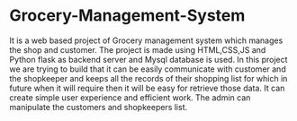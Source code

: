 # Grocery-Management-System
It is a web based project of Grocery management system which manages the shop and customer.
The project is made using HTML,CSS,JS and Python flask as backend server and Mysql database is used.
In this project we are trying to build that it can be easily communicate with customer and the shopkeeper and keeps all the records of their shopping list for which in future when it will require then it will be easy for retrieve those data.
It can create simple user experience and efficient work.
The admin can manipulate the customers and shopkeepers list.

